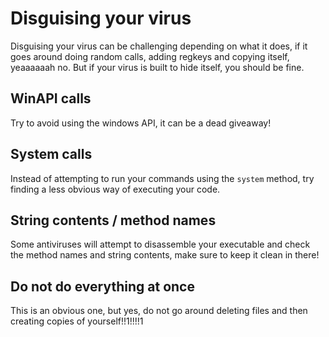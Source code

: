 # Disguising your virus
Disguising your virus can be challenging depending on what it does, if it goes around doing random calls, adding regkeys
and copying itself, yeaaaaaah no. But if your virus is built to hide itself, you should be fine.

## WinAPI calls
Try to avoid using the windows API, it can be a dead giveaway!

## System calls
Instead of attempting to run your commands using the `system` method, try finding a less obvious
way of executing your code.

## String contents / method names
Some antiviruses will attempt to disassemble your executable and check the method names and string contents,
make sure to keep it clean in there!

## Do not do everything at once
This is an obvious one, but yes, do not go around deleting files and then creating copies of yourself!!1!!!!1
